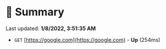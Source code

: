 # 📖 Summary
Last updated: **1/8/2022, 3:51:35 AM**

- `GET` [https://google.com](https://google.com) - **Up** (254ms)
